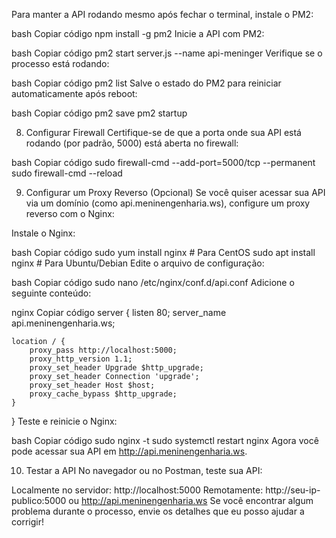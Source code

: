 Para manter a API rodando mesmo após fechar o terminal, instale o PM2:

bash
Copiar código
npm install -g pm2
Inicie a API com PM2:

bash
Copiar código
pm2 start server.js --name api-meninger
Verifique se o processo está rodando:

bash
Copiar código
pm2 list
Salve o estado do PM2 para reiniciar automaticamente após reboot:

bash
Copiar código
pm2 save
pm2 startup

8. Configurar Firewall
Certifique-se de que a porta onde sua API está rodando (por padrão, 5000) está aberta no firewall:

bash
Copiar código
sudo firewall-cmd --add-port=5000/tcp --permanent
sudo firewall-cmd --reload

9. Configurar um Proxy Reverso (Opcional)
Se você quiser acessar sua API via um domínio (como api.meninengenharia.ws), configure um proxy reverso com o Nginx:

Instale o Nginx:

bash
Copiar código
sudo yum install nginx # Para CentOS
sudo apt install nginx # Para Ubuntu/Debian
Edite o arquivo de configuração:

bash
Copiar código
sudo nano /etc/nginx/conf.d/api.conf
Adicione o seguinte conteúdo:

nginx
Copiar código
server {
    listen 80;
    server_name api.meninengenharia.ws;

    location / {
        proxy_pass http://localhost:5000;
        proxy_http_version 1.1;
        proxy_set_header Upgrade $http_upgrade;
        proxy_set_header Connection 'upgrade';
        proxy_set_header Host $host;
        proxy_cache_bypass $http_upgrade;
    }
}
Teste e reinicie o Nginx:

bash
Copiar código
sudo nginx -t
sudo systemctl restart nginx
Agora você pode acessar sua API em http://api.meninengenharia.ws.

10. Testar a API
No navegador ou no Postman, teste sua API:

Localmente no servidor: http://localhost:5000
Remotamente: http://seu-ip-publico:5000 ou http://api.meninengenharia.ws
Se você encontrar algum problema durante o processo, envie os detalhes que eu posso ajudar a corrigir!